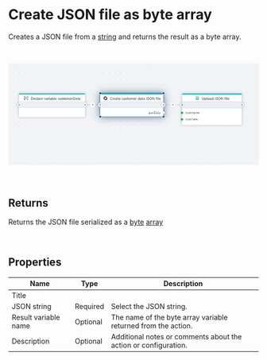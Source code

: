 # Create JSON file as byte array

Creates a JSON file from a [string](https://learn.microsoft.com/en-us/dotnet/api/system.string) and returns the result as a byte array.

<br/>

![img](../../../../images/flow/json-create.png)

<br/>

## Returns

Returns the JSON file serialized as a [byte](https://learn.microsoft.com/en-us/dotnet/api/system.byte) [array](https://learn.microsoft.com/en-us/dotnet/csharp/language-reference/builtin-types/arrays)

<br/>

## Properties

| Name                     | Type     | Description                 |
| ------------------------ | -------- | --------------------------- |
| Title                    |          |                             |
| JSON string                   | Required | Select the JSON string. |
| Result variable name     | Optional | The name of the byte array variable returned from the action.                             |
| Description              | Optional |  Additional notes or comments about the action or configuration. |

